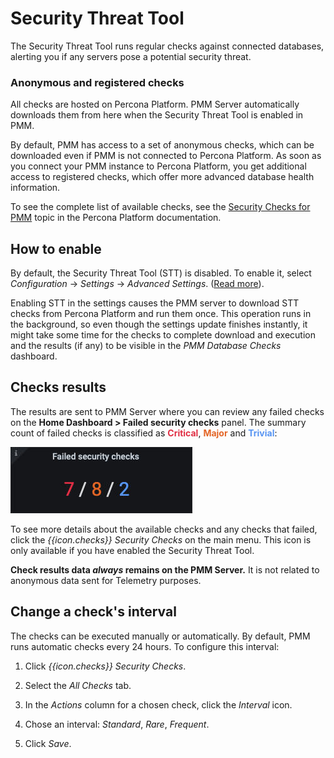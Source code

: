 # Security Threat Tool

The Security Threat Tool runs regular checks against connected databases, alerting you if any servers pose a potential security threat.

### Anonymous and registered checks
All checks are hosted on Percona Platform. PMM Server automatically downloads them from here when the Security Threat Tool is enabled in PMM. 

By default, PMM has access to a set of anonymous checks, which can be downloaded even if PMM is not connected to Percona Platform. 
As soon as you connect your PMM instance to Percona Platform, you get additional access to registered checks, which offer more advanced database health information.

​To see the complete list of available checks, see the [Security Checks for PMM](https://docs.percona.com/percona-platform/checks.html) topic in the Percona Platform documentation.  


## How to enable

By default, the Security Threat Tool (STT) is disabled. To enable it, select <i class="uil uil-cog"></i> *Configuration* → <i class="uil uil-setting"></i> *Settings* → *Advanced Settings*. ([Read more](../how-to/configure.md#advanced-settings)).

Enabling STT in the settings causes the PMM server to download STT checks from Percona Platform and run them once. This operation runs in the background, so even though the settings update finishes instantly, it might take some time for the checks to complete download and execution and the results (if any) to be visible in the *PMM Database Checks* dashboard.

## Checks results
The results are sent to PMM Server where you can review any failed checks on the **Home Dashboard > Failed security checks** panel. The summary count of failed checks is classified as <b style="color:#e02f44;">Critical</b>, <b style="color:#e36526;">Major</b> and <b style="color:#5794f2;">Trivial</b>:

![!Failed security checks panel](../_images/PMM_Home_Dashboard_Panels_Failed_Security_Checks.jpg)

To see more details about the available checks and any checks that failed, click the *{{icon.checks}} Security Checks* on the main menu. This icon is only available if you have enabled the Security Threat Tool.

**Check results data *always* remains on the PMM Server.** It is not related to anonymous data sent for Telemetry purposes.

## Change a check's interval
The checks can be executed manually or automatically. By default, PMM runs automatic checks every 24 hours. To configure this interval:


1. Click *{{icon.checks}} Security Checks*.

2. Select the *All Checks* tab.

3. In the *Actions* column for a chosen check, click the <i class="uil uil-history"></i> *Interval* icon.

4. Chose an interval: *Standard*, *Rare*, *Frequent*.

5. Click *Save*.
